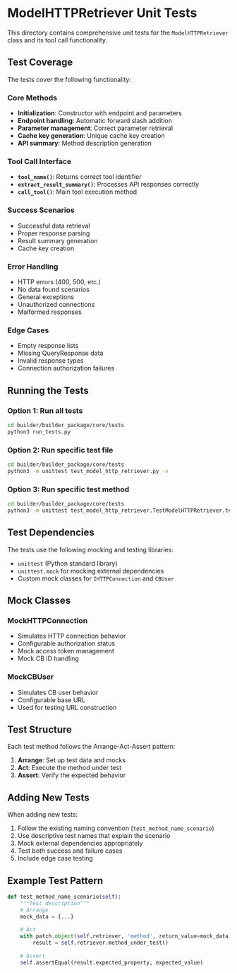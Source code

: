 # ModelHTTPRetriever Unit Tests

This directory contains comprehensive unit tests for the `ModelHTTPRetriever` class and its tool call functionality.

## Test Coverage

The tests cover the following functionality:

### Core Methods
- **Initialization**: Constructor with endpoint and parameters
- **Endpoint handling**: Automatic forward slash addition
- **Parameter management**: Correct parameter retrieval
- **Cache key generation**: Unique cache key creation
- **API summary**: Method description generation

### Tool Call Interface
- **`tool_name()`**: Returns correct tool identifier
- **`extract_result_summary()`**: Processes API responses correctly
- **`call_tool()`**: Main tool execution method

### Success Scenarios
- Successful data retrieval
- Proper response parsing
- Result summary generation
- Cache key creation

### Error Handling
- HTTP errors (400, 500, etc.)
- No data found scenarios
- General exceptions
- Unauthorized connections
- Malformed responses

### Edge Cases
- Empty response lists
- Missing QueryResponse data
- Invalid response types
- Connection authorization failures

## Running the Tests

### Option 1: Run all tests
```bash
cd builder/builder_package/core/tests
python3 run_tests.py
```

### Option 2: Run specific test file
```bash
cd builder/builder_package/core/tests
python3 -m unittest test_model_http_retriever.py -v
```

### Option 3: Run specific test method
```bash
cd builder/builder_package/core/tests
python3 -m unittest test_model_http_retriever.TestModelHTTPRetriever.test_call_tool_success -v
```

## Test Dependencies

The tests use the following mocking and testing libraries:
- `unittest` (Python standard library)
- `unittest.mock` for mocking external dependencies
- Custom mock classes for `IHTTPConnection` and `CBUser`

## Mock Classes

### MockHTTPConnection
- Simulates HTTP connection behavior
- Configurable authorization status
- Mock access token management
- Mock CB ID handling

### MockCBUser
- Simulates CB user behavior
- Configurable base URL
- Used for testing URL construction

## Test Structure

Each test method follows the Arrange-Act-Assert pattern:
1. **Arrange**: Set up test data and mocks
2. **Act**: Execute the method under test
3. **Assert**: Verify the expected behavior

## Adding New Tests

When adding new tests:
1. Follow the existing naming convention (`test_method_name_scenario`)
2. Use descriptive test names that explain the scenario
3. Mock external dependencies appropriately
4. Test both success and failure cases
5. Include edge case testing

## Example Test Pattern

```python
def test_method_name_scenario(self):
    """Test description"""
    # Arrange
    mock_data = {...}
    
    # Act
    with patch.object(self.retriever, 'method', return_value=mock_data):
        result = self.retriever.method_under_test()
    
    # Assert
    self.assertEqual(result.expected_property, expected_value)
``` 